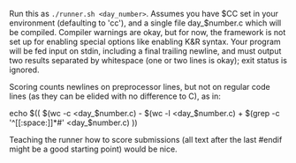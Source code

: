 Run this as `./runner.sh <day_number>`.  Assumes you have $CC set in
your environment (defaulting to 'cc'), and a single file day_$number.c
which will be compiled.  Compiler warnings are okay, but for now, the
framework is not set up for enabling special options like enabling K&R
syntax.  Your program will be fed input on stdin, including a final
trailing newline, and must output two results separated by whitespace
(one or two lines is okay); exit status is ignored.

Scoring counts newlines on preprocessor lines, but not on regular code
lines (as they can be elided with no difference to C), as in:

  echo $(( $(wc -c <day_$number.c) - $(wc -l <day_$number.c)
           + $(grep -c '^[[:space:]]*#' <day_$number.c) ))

Teaching the runner how to score submissions (all text after the last
#endif might be a good starting point) would be nice.
